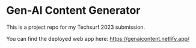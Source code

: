 # Gen-AI Content Generator

This is a project repo for my Techsurf 2023 submission.


You can find the deployed web app here: https://genaicontent.netlify.app/